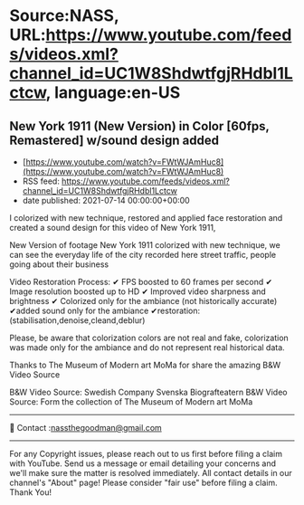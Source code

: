 # Source:NASS, URL:https://www.youtube.com/feeds/videos.xml?channel_id=UC1W8ShdwtfgjRHdbl1Lctcw, language:en-US

## New York 1911 (New Version) in Color [60fps, Remastered] w/sound design added
 - [https://www.youtube.com/watch?v=FWtWJAmHuc8](https://www.youtube.com/watch?v=FWtWJAmHuc8)
 - RSS feed: https://www.youtube.com/feeds/videos.xml?channel_id=UC1W8ShdwtfgjRHdbl1Lctcw
 - date published: 2021-07-14 00:00:00+00:00

I colorized with new technique, restored and applied face restoration and created a sound design for this video  of New York 1911,

New Version of footage New York 1911 colorized with new technique, we can see the everyday life of the city recorded here street traffic, people going about their business

Video Restoration Process:
✔ FPS boosted to 60 frames per second 
✔ Image resolution boosted up to HD 
✔ Improved video sharpness and brightness 
✔ Colorized only for the ambiance (not historically accurate)
✔added sound only for the ambiance
✔restoration:(stabilisation,denoise,cleand,deblur) 

Please, be aware that colorization colors are not real and fake, colorization was made only for the ambiance and do not represent real historical data.

Thanks to The Museum of Modern art MoMa for share the amazing B&W Video Source

B&W Video Source: Swedish Company Svenska Biografteatern
B&W Video Source: Form the collection of The Museum of Modern art MoMa

- - - - - - - - - - - - - - - - - - - -
📨 Contact :nassthegoodman@gmail.com
- - - - - - - - - - - - - - - - - - - -
For any Copyright issues, please reach out to us first before filing a claim with YouTube. Send us a message or email detailing your concerns and we'll make sure the matter is resolved immediately. All contact details in our channel's "About" page! Please consider "fair use" before filing a claim. Thank You!

